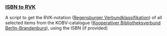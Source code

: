 ### [ISBN to RVK](https://github.com/Schoeneh/zotero_scripts/tree/main/isbn2rvk/isbn2rvk_kobv.js)
A script to get the RVK-notation ([Regensburger Verbundklassifikation](https://rvk.uni-regensburg.de/?view=article&id=141&catid=2)) of all selected items from the KOBV-catalogue ([Kooperativer Bibliotheksverbund Berlin-Brandenburg](https://www.kobv.de/)), using the ISBN (if provided)

